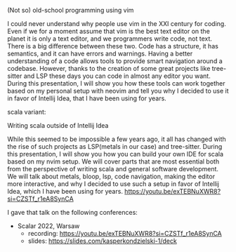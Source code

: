 (Not so) old-school programming using vim

I could never understand why people use vim in the XXI century for coding. Even if we for a moment assume 
that vim is the best text editor on the planet it is only a text editor, and we programmers write code, not text. 
There is a big difference between these two. Code has a structure, it has semantics, and it can have errors and warnings.
Having a better understanding of a code allows tools to provide smart navigation around a codebase.
However, thanks to the creation of some great projects like tree-sitter and LSP these days you can code in almost any editor you want.
During this presentation, I will show you how these tools can work together based on my personal setup with neovim and tell you
why I decided to use it in favor of Intellij Idea, that I have been using for years.


scala variant:

Writing scala outside of Intellij Idea

While this seemed to be impossible a few years ago, it all has changed with the rise of such projects as LSP(metals in our case) and tree-sitter. During this presentation, I will show you how you can build your own IDE for scala based on my nvim setup. We will cover parts that are most essential both from the perspective of writing scala and general software development. We will talk about metals, bloop, lsp, code navigation, making the editor more interactive, and why I decided to use such a setup in favor of Intellij Idea, which I have been using for years.
https://youtu.be/exTEBNuXWR8?si=CZSTf_r1eA8SynCA

I gave that talk on the following conferences:

- Scalar 2022, Warsaw
  - recording: https://youtu.be/exTEBNuXWR8?si=CZSTf_r1eA8SynCA
  - slides: https://slides.com/kasperkondzielski-1/deck
